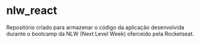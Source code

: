 # nlw_react

Repositório criado para armazenar o código da aplicação desenvolvida durante o bootcamp da NLW (Next Level Week) oferceido pela Rocketseat.
